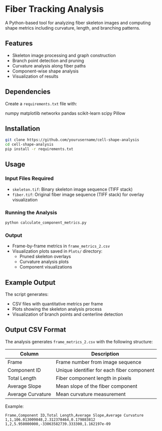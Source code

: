 # Fiber Tracking Analysis

A Python-based tool for analyzing fiber skeleton images and computing shape metrics including curvature, length, and branching patterns.

## Features

- Skeleton image processing and graph construction
- Branch point detection and pruning
- Curvature analysis along fiber paths
- Component-wise shape analysis
- Visualization of results

## Dependencies

Create a `requirements.txt` file with:

numpy
matplotlib
networkx
pandas
scikit-learn
scipy
Pillow

## Installation

```bash
git clone https://github.com/yourusername/cell-shape-analysis
cd cell-shape-analysis
pip install -r requirements.txt
```

## Usage

### Input Files Required

- `skeleton.tif`: Binary skeleton image sequence (TIFF stack)
- `fiber.tif`: Original fiber image sequence (TIFF stack) for overlay visualization

### Running the Analysis

```bash
python calculate_component_metrics.py
```

### Output

- Frame-by-frame metrics in `frame_metrics_2.csv`
- Visualization plots saved in `Plots/` directory:
  - Pruned skeleton overlays
  - Curvature analysis plots
  - Component visualizations

## Example Output

The script generates:
- CSV files with quantitative metrics per frame
- Plots showing the skeleton analysis process
- Visualization of branch points and centerline detection

## Output CSV Format
The analysis generates `frame_metrics_2.csv` with the following structure:

| Column | Description |
|--------|-------------|
| Frame | Frame number from image sequence |
| Component ID | Unique identifier for each fiber component |
| Total Length | Fiber component length in pixels |
| Average Slope | Mean slope of the fiber component |
| Average Curvature | Mean curvature measurement |

Example:
```csv
Frame,Component ID,Total Length,Average Slope,Average Curvature
1,1,106.013009848,2.312378464,0.179883812
1,2,5.950000000,-33063582739.333300,1.162197e-09
